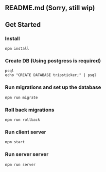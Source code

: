 ## README.md (Sorry, still wip)

## Get Started

### Install 
```
npm install
```
### Create DB (Using postgress is required)
```
psql
echo "CREATE DATABASE tripsticker;" | psql
```
### Run migrations and set up the database
```
npm run migrate
```
### Roll back migrations
```
npm run rollback
```
### Run client server
```
npm start
```
### Run server server
```
npm run server
```
